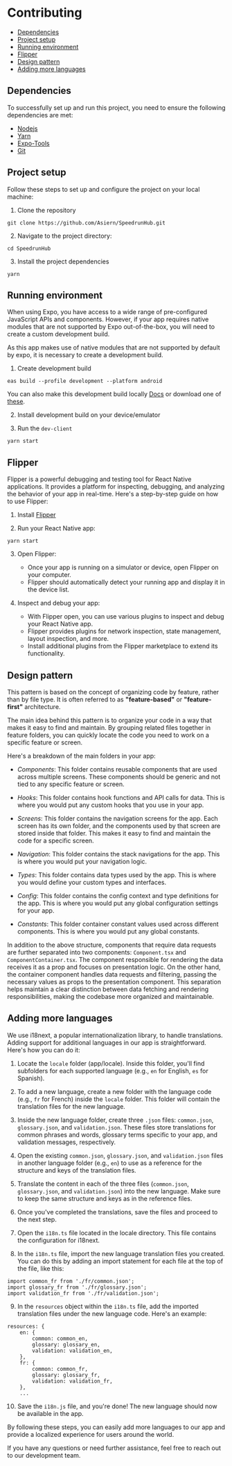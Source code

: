 # Contributing

- [Dependencies](#dependencies)
- [Project setup](#project-setup)
- [Running environment](#running-environment)
- [Flipper](#flipper)
- [Design pattern](#design-pattern)
- [Adding more languages](#adding-more-languages)

## Dependencies

To successfully set up and run this project, you need to ensure the following dependencies are met:

- [Nodejs](https://nodejs.org/en)
- [Yarn](https://yarnpkg.com/getting-started/install)
- [Expo-Tools](https://expo.dev/tools)
- [Git](https://git-scm.com/downloads)

## Project setup

Follow these steps to set up and configure the project on your local machine:

1. Clone the repository

```
git clone https://github.com/Asiern/SpeedrunHub.git
```

2. Navigate to the project directory:

```
cd SpeedrunHub
```

3. Install the project dependencies

```
yarn
```

## Running environment

When using Expo, you have access to a wide range of pre-configured JavaScript APIs and components. However, if your app requires native modules that are not supported by Expo out-of-the-box, you will need to create a custom development build.

As this app makes use of native modules that are not supported by default by expo, it is necessary to create a development build.

1. Create development build

```
eas build --profile development --platform android
```

You can also make this development build locally [Docs](https://docs.expo.dev/develop/development-builds/introduction/) or download one of [these](https://expo.dev/accounts/asiern/projects/speedruncomapp/builds?channel=development).

2. Install development build on your device/emulator

3. Run the `dev-client`

```
yarn start
```

## Flipper

Flipper is a powerful debugging and testing tool for React Native applications. It provides a platform for inspecting, debugging, and analyzing the behavior of your app in real-time. Here's a step-by-step guide on how to use Flipper:

1. Install [Flipper](https://fbflipper.com/)

2. Run your React Native app:

```
yarn start
```

3. Open Flipper:

   - Once your app is running on a simulator or device, open Flipper on your computer.
   - Flipper should automatically detect your running app and display it in the device list.

4. Inspect and debug your app:
   - With Flipper open, you can use various plugins to inspect and debug your React Native app.
   - Flipper provides plugins for network inspection, state management, layout inspection, and more.
   - Install additional plugins from the Flipper marketplace to extend its functionality.

## Design pattern

This pattern is based on the concept of organizing code by feature, rather than by file type. It is often referred to as **"feature-based"** or **"feature-first"** architecture.

The main idea behind this pattern is to organize your code in a way that makes it easy to find and maintain. By grouping related files together in feature folders, you can quickly locate the code you need to work on a specific feature or screen.

Here's a breakdown of the main folders in your app:

- _Components_: This folder contains reusable components that are used across multiple screens. These components should be generic and not tied to any specific feature or screen.
- _Hooks_: This folder contains hook functions and API calls for data. This is where you would put any custom hooks that you use in your app.
- _Screens_: This folder contains the navigation screens for the app. Each screen has its own folder, and the components used by that screen are stored inside that folder. This makes it easy to find and maintain the code for a specific screen.
- _Navigation_: This folder contains the stack navigations for the app. This is where you would put your navigation logic.
- _Types_: This folder contains data types used by the app. This is where you would define your custom types and interfaces.
- _Config_: This folder contains the config context and type definitions for the app. This is where you would put any global configuration settings for your app.

- _Constants_: This folder container constant values used across different components. This is where you would put any global constants.

In addition to the above structure, components that require data requests are further separated into two components: `Component.tsx` and `ComponentContainer.tsx`. The component responsible for rendering the data receives it as a prop and focuses on presentation logic. On the other hand, the container component handles data requests and filtering, passing the necessary values as props to the presentation component. This separation helps maintain a clear distinction between data fetching and rendering responsibilities, making the codebase more organized and maintainable.

## Adding more languages

We use i18next, a popular internationalization library, to handle translations. Adding support for additional languages in our app is straightforward. Here's how you can do it:

1. Locate the `locale` folder (app/locale). Inside this folder, you'll find subfolders for each supported language (e.g., `en` for English, `es` for Spanish).
    
2. To add a new language, create a new folder with the language code (e.g., `fr` for French) inside the `locale` folder. This folder will contain the translation files for the new language.
    
3. Inside the new language folder, create three `.json` files: `common.json`, `glossary.json`, and `validation.json`. These files store translations for common phrases and words, glossary terms specific to your app, and validation messages, respectively.
    
4. Open the existing `common.json`, `glossary.json`, and `validation.json` files in another language folder (e.g., `en`) to use as a reference for the structure and keys of the translation files.
    
5. Translate the content in each of the three files (`common.json`, `glossary.json`, and `validation.json`) into the new language. Make sure to keep the same structure and keys as in the reference files.
    
6. Once you've completed the translations, save the files and proceed to the next step.
    
7. Open the `i18n.ts` file located in the locale directory. This file contains the configuration for i18next.
    
8. In the `i18n.ts` file, import the new language translation files you created. You can do this by adding an import statement for each file at the top of the file, like this:
```
import common_fr from './fr/common.json';
import glossary_fr from './fr/glossary.json';
import validation_fr from './fr/validation.json';
```
	
9. In the `resources` object within the `i18n.ts` file, add the imported translation files under the new language code. Here's an example:

```
resources: { 
	en: { 
		common: common_en, 
		glossary: glossary_en, 
		validation: validation_en, 
	}, 
	fr: { 
		common: common_fr, 
		glossary: glossary_fr, 
		validation: validation_fr, 
	},
	...
```

10. Save the `i18n.js` file, and you're done! The new language should now be available in the app.

By following these steps, you can easily add more languages to our app and provide a localized experience for users around the world.

If you have any questions or need further assistance, feel free to reach out to our development team.